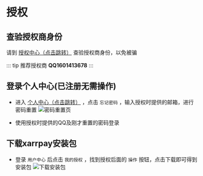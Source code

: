 # 授权

## 查验授权商身份

请到 [授权中心（点击跳转）](https://auth.xarr.cn/) 查验授权商身份，以免被骗

::: tip
推荐授权商 **QQ1601413678**
:::


## 登录个人中心(已注册无需操作)

- 进入 [个人中心（点击跳转）](https://auth.xarr.cn/user) ，点击 `忘记密码` ，输入授权时提供的邮箱，进行密码重置
![密码重置页](https://s2.loli.net/2024/03/30/aSgMUhYbTc9OvtJ.png)

- 使用授权时提供的QQ及刚才重置的密码登录

## 下载xarrpay安装包

- 登录 `用户中心` 后点击 `我的授权` ，找到授权后面的 `操作` 按钮，点击下载即可得到安装包
![下载安装包](https://s2.loli.net/2024/03/30/Ft5jkfGbu7diyzI.png)